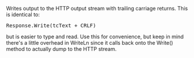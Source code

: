 ﻿Writes output to the HTTP output stream with trailing carriage returns. This is identical to:

<pre>Response.Write(tcText + CRLF)</pre>

but is easier to type and read. Use this for convenience, but keep in mind there's a little overhead in WriteLn since it calls back onto the Write() method to actually dump to the HTTP stream.